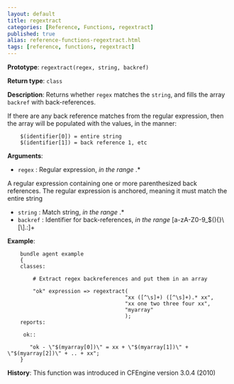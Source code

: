 ```yaml
---
layout: default
title: regextract
categories: [Reference, Functions, regextract]
published: true
alias: reference-functions-regextract.html
tags: [reference, functions, regextract]
---
```


**Prototype**: `regextract(regex, string, backref)`

**Return type**: `class`

**Description**: Returns whether `regex` matches the `string`, and fills the array `backref` with back-references.

If there are any back reference matches from the regular expression, then the array will be populated with the values, in the manner:

```cf3
    $(identifier[0]) = entire string
    $(identifier[1]) = back reference 1, etc
```

**Arguments**:

* `regex` : Regular expression, *in the range* .\*

A regular expression containing one or more parenthesized back
references. The regular expression is anchored, meaning it must match
the entire string

* `string` : Match string, *in the range* .\*
* `backref` : Identifier for back-references, *in the range*
[a-zA-Z0-9\_\$(){}\\[\\].:]+

**Example**:

```cf3
    bundle agent example
    {
    classes:

        # Extract regex backreferences and put them in an array

        "ok" expression => regextract(
                                     "xx ([^\s]+) ([^\s]+).* xx",
                                     "xx one two three four xx",
                                     "myarray"
                                     );
    reports:

     ok::

       "ok - \"$(myarray[0])\" = xx + \"$(myarray[1])\" + \"$(myarray[2])\" + .. + xx";
    }
```

**History**: This function was introduced in CFEngine version 3.0.4
(2010)
